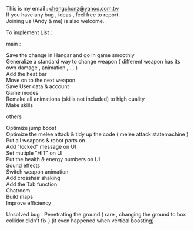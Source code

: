 This is my email : chengchonz@yahoo.com.tw   	
If you have any bug , ideas , feel free to report.  	
Joining us (Andy & me) is also welcome.  	

  	
To implement List :   	  
  	
main :  	
  	
Save the change in Hangar and go in game smoothly  	
Generalize a standard way to change weapon ( different weapon has its own damage , animation , ... )  	
Add the heat bar  	
Move on to the next weapon  	
Save User data & account    	
Game modes  	
Remake all animations (skills not included) to high quality  	
Make skills  	
  	
others :   	  	
  	
Optimize jump boost  	
Optimize the melee attack & tidy up the code ( melee attack statemachine )   	
Put all weapons & robot parts on  	
Add "locked" message on UI  		
Set mutiple "HIT" on UI  	
Put the health & energy numbers on UI  	
Sound effects  	
Switch weapon animation  	
Add crosshair shaking  	
Add the Tab function  	
Chatroom  	
Build maps  	
Improve efficiency
 

Unsolved bug :
Penetrating the ground ( rare , changing the ground to box collidor didn't fix )  (it even happened when vertical boosting)